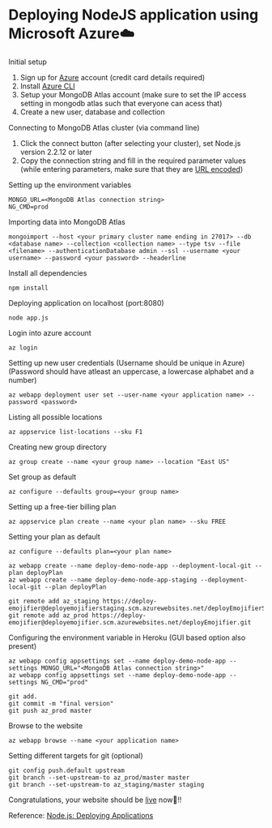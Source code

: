 # Deploying NodeJS application using Microsoft Azure☁️


Initial setup
1. Sign up for [Azure](https://azure.microsoft.com/en-us/) account (credit card details required)
2. Install [Azure CLI](https://docs.microsoft.com/en-us/cli/azure/install-azure-cli-windows?view=azure-cli-latest&tabs=azure-cli)
3. Setup your MongoDB Atlas account (make sure to set the IP access setting in mongodb atlas such that everyone can acess that)
4. Create a new user, database and collection

Connecting to MongoDB Atlas cluster (via command line)
1. Click the connect button (after selecting your cluster), set Node.js version 2.2.12 or later
2. Copy the connection string and fill in the required parameter values (while entering parameters, make sure that they are [URL encoded](https://docs.atlas.mongodb.com/troubleshoot-connection/#special-characters-in-connection-string-password))

Setting up the environment variables
~~~
MONGO_URL=<MongoDB Atlas connection string>
NG_CMD=prod
~~~

Importing data into MongoDB Atlas
~~~
mongoimport --host <your primary cluster name ending in 27017> --db <database name> --collection <collection name> --type tsv --file <filename> --authenticationDatabase admin --ssl --username <your username> --password <your password> --headerline
~~~

Install all dependencies 
~~~
npm install
~~~

Deploying application on localhost (port:8080)
~~~
node app.js
~~~

Login into azure account
~~~
az login
~~~

Setting up new user credentials (Username should be unique in Azure) (Password should have atleast an uppercase, a lowercase alphabet and a number)
~~~
az webapp deployment user set --user-name <your application name> --password <password>
~~~~

Listing all possible locations
~~~
az appservice list-locations --sku F1
~~~

Creating new group directory
~~~
az group create --name <your group name> --location "East US"
~~~

Set group as default
~~~
az configure --defaults group=<your group name>
~~~

Setting up a free-tier billing plan
~~~
az appservice plan create --name <your plan name> --sku FREE
~~~

Setting your plan as default
~~~
az configure --defaults plan=<your plan name>
~~~

~~~
az webapp create --name deploy-demo-node-app --deployment-local-git --plan deployPlan
az webapp create --name deploy-demo-node-app-staging --deployment-local-git --plan deployPlan
~~~

~~~
git remote add az_staging https://deploy-emojifier@deployemojifierstaging.scm.azurewebsites.net/deployEmojifierStaging.git
git remote add az_prod https://deploy-emojifier@deployemojifier.scm.azurewebsites.net/deployEmojifier.git
~~~

Configuring the environment variable in Heroku (GUI based option also present)
~~~
az webapp config appsettings set --name deploy-demo-node-app --settings MONGO_URL="<MongoDB Atlas connection string>"
az webapp config appsettings set --name deploy-demo-node-app --settings NG_CMD="prod"
~~~

~~~
git add.
git commit -m "final version"
git push az_prod master
~~~

Browse to the website
~~~
az webapp browse --name <your application name>
~~~

Setting different targets for git (optional)
~~~
git config push.default upstream
git branch --set-upstream-to az_prod/master master
git branch --set-upstream-to az_staging/master staging
~~~

Congratulations, your website should be [live](https://deploy-demo-node-app.azurewebsites.net/) now🎉!!

Reference:
[Node.js: Deploying Applications](https://www.linkedin.com/learning/node-js-deploying-applications/welcome)




